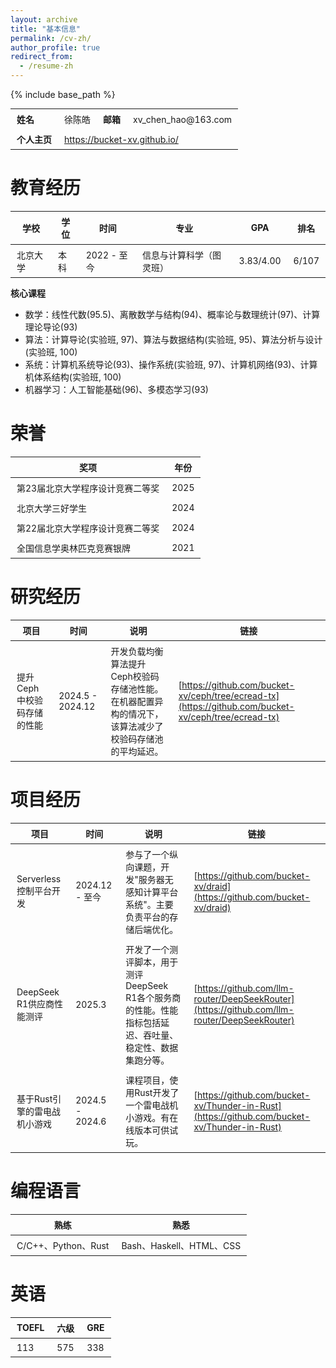 ```yaml
---
layout: archive
title: "基本信息"
permalink: /cv-zh/
author_profile: true
redirect_from:
  - /resume-zh
---
```


<style>
table {
  font-size: 1.00em;
  /* 你可以根据需要调整为1.1em、1.2em等 */
}
td, th {
  padding: 6px 10px;
}
</style>

{% include base_path %}

<table>
  <tr>
    <td><b>姓名</b></td>
    <td>徐陈皓</td>
    <td><b>邮箱</b></td>
    <td>xv_chen_hao@163.com</td>
  </tr>
  <tr>
    <td><b>个人主页</b></td>
    <td colspan="3"><a href="https://bucket-xv.github.io/">https://bucket-xv.github.io/</a></td>
  </tr>
</table>

教育经历
======

| 学校     | 学位 | 时间        | 专业                     | GPA       | 排名  |
| -------- | ---- | ----------- | ------------------------ | --------- | ----- |
| 北京大学 | 本科 | 2022 - 至今 | 信息与计算科学（图灵班） | 3.83/4.00 | 6/107 |

**核心课程**  
- 数学：线性代数(95.5)、离散数学与结构(94)、概率论与数理统计(97)、计算理论导论(93)  
- 算法：计算导论(实验班, 97)、算法与数据结构(实验班, 95)、算法分析与设计(实验班, 100)  
- 系统：计算机系统导论(93)、操作系统(实验班, 97)、计算机网络(93)、计算机体系结构(实验班, 100)  
- 机器学习：人工智能基础(96)、多模态学习(93)


荣誉
======

| 奖项                             | 年份 |
| -------------------------------- | ---- |
| 第23届北京大学程序设计竞赛二等奖 | 2025 |
| 北京大学三好学生                 | 2024 |
| 第22届北京大学程序设计竞赛二等奖 | 2024 |
| 全国信息学奥林匹克竞赛银牌       | 2021 |


研究经历
======

| 项目                       | 时间             | 说明                                                                                                   | 链接                                                                                                 |
| -------------------------- | ---------------- | ------------------------------------------------------------------------------------------------------ | ---------------------------------------------------------------------------------------------------- |
| 提升Ceph中校验码存储的性能 | 2024.5 - 2024.12 | 开发负载均衡算法提升Ceph校验码存储池性能。在机器配置异构的情况下，该算法减少了校验码存储池的平均延迟。 | [https://github.com/bucket-xv/ceph/tree/ecread-tx](https://github.com/bucket-xv/ceph/tree/ecread-tx) |


项目经历
======

| 项目                         | 时间            | 说明                                                                                                      | 链接                                                                                         |
| ---------------------------- | --------------- | --------------------------------------------------------------------------------------------------------- | -------------------------------------------------------------------------------------------- |
| Serverless控制平台开发       | 2024.12 - 至今  | 参与了一个纵向课题，开发"服务器无感知计算平台系统"。主要负责平台的存储后端优化。                          | [https://github.com/bucket-xv/draid](https://github.com/bucket-xv/draid)                     |
| DeepSeek R1供应商性能测评    | 2025.3          | 开发了一个测评脚本，用于测评DeepSeek R1各个服务商的性能。性能指标包括延迟、吞吐量、稳定性、数据集跑分等。 | [https://github.com/llm-router/DeepSeekRouter](https://github.com/llm-router/DeepSeekRouter) |
| 基于Rust引擎的雷电战机小游戏 | 2024.5 - 2024.6 | 课程项目，使用Rust开发了一个雷电战机小游戏。有在线版本可供试玩。                                          | [https://github.com/bucket-xv/Thunder-in-Rust](https://github.com/bucket-xv/Thunder-in-Rust) |


编程语言 
======

| 熟练                | 熟悉                     |
| ------------------- | ------------------------ |
| C/C++、Python、Rust | Bash、Haskell、HTML、CSS |

英语
======

| TOEFL | 六级 | GRE |
| ----- | ---- | --- |
| 113   | 575  | 338 |


<!-- Publications
======
  <ul>{% for post in site.publications %}
    {% include archive-single-cv.html %}
  {% endfor %}</ul> -->
  